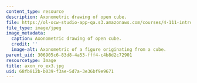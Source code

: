 ```yaml
---
content_type: resource
description: Axonometric drawing of open cube.
file: https://ol-ocw-studio-app-qa.s3.amazonaws.com/courses/4-111-introduction-to-architecture-environmental-design-spring-2014/68fb812bb039f3ae5d7a3e36bf9e9671_axon_ro_ex3.jpg
file_type: image/jpeg
image_metadata:
  caption: Axonometric drawing of open cube.
  credit: ''
  image-alt: Axonometric of a figure originating from a cube.
parent_uid: 306905c6-83d8-4a53-fff4-c4b8d2c72901
resourcetype: Image
title: axon_ro_ex3.jpg
uid: 68fb812b-b039-f3ae-5d7a-3e36bf9e9671
---
```

